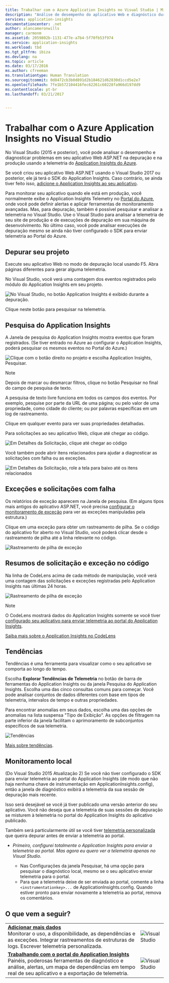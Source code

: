 ```yaml
---
title: Trabalhar com o Azure Application Insights no Visual Studio | Microsoft Docs
description: "Análise de desempenho do aplicativo Web e diagnóstico durante a depuração e na produção."
services: application-insights
documentationcenter: .net
author: alancameronwills
manager: carmonm
ms.assetid: 2059802b-1131-477e-a7b4-5f70fb53f974
ms.service: application-insights
ms.workload: tbd
ms.tgt_pltfrm: ibiza
ms.devlang: na
ms.topic: article
ms.date: 03/17/2016
ms.author: cfreeman
ms.translationtype: Human Translation
ms.sourcegitcommit: 0d8472cb3b0d891d2b184621d62830d1ccd5e2e7
ms.openlocfilehash: 7fe1b572104416fec62261c60228fa966d197dd9
ms.contentlocale: pt-br
ms.lasthandoff: 03/21/2017


---
```

# <a name="working-with-azure-application-insights-in-visual-studio"></a>Trabalhar com o Azure Application Insights no Visual Studio
No Visual Studio (2015 e posterior), você pode analisar o desempenho e diagnosticar problemas em seu aplicativo Web ASP.NET na depuração e na produção usando a telemetria do [Application Insights do Azure](app-insights-overview.md).

Se você criou seu aplicativo Web ASP.NET usando o Visual Studio 2017 ou posterior, ele já terá o SDK do Application Insights. Caso contrário, se ainda tiver feito isso, [adicione o Application Insights ao seu aplicativo](app-insights-asp-net.md).

Para monitorar seu aplicativo quando ele está em produção, você normalmente exibe o Application Insights Telemetry no [Portal do Azure](https://portal.azure.com), onde você pode definir alertas e aplicar ferramentas de monitoramento avançadas. Mas, para depuração, também é possível pesquisar e analisar a telemetria no Visual Studio. Use o Visual Studio para analisar a telemetria de seu site de produção e de execuções de depuração em sua máquina de desenvolvimento. No último caso, você pode analisar execuções de depuração mesmo se ainda não tiver configurado o SDK para enviar telemetria ao Portal do Azure. 

## <a name="run"></a> Depurar seu projeto
Execute seu aplicativo Web no modo de depuração local usando F5. Abra páginas diferentes para gerar alguma telemetria.

No Visual Studio, você verá uma contagem dos eventos registrados pelo módulo do Application Insights em seu projeto.

![No Visual Studio, no botão Application Insights é exibido durante a depuração.](./media/app-insights-visual-studio/appinsights-09eventcount.png)

Clique neste botão para pesquisar na telemetria. 

## <a name="application-insights-search"></a>Pesquisa do Application Insights
A Janela de pesquisa do Application Insights mostra eventos que foram registrados. (Se tiver entrado no Azure ao configurar o Application Insights, poderá pesquisar os mesmos eventos no Portal do Azure.)

![Clique com o botão direito no projeto e escolha Application Insights, Pesquisar.](./media/app-insights-visual-studio/34.png)

> [!NOTE] 
> Depois de marcar ou desmarcar filtros, clique no botão Pesquisar no final do campo de pesquisa de texto.
>

A pesquisa de texto livre funciona em todos os campos dos eventos. Por exemplo, pesquise por parte da URL de uma página; ou pelo valor de uma propriedade, como cidade do cliente; ou por palavras específicas em um log de rastreamento.

Clique em qualquer evento para ver suas propriedades detalhadas.

Para solicitações ao seu aplicativo Web, clique até chegar ao código.

![Em Detalhes da Solicitação, clique até chegar ao código](./media/app-insights-visual-studio/31.png)

Você também pode abrir itens relacionados para ajudar a diagnosticar as solicitações com falha ou as exceções.

![Em Detalhes da Solicitação, role a tela para baixo até os itens relacionados](./media/app-insights-visual-studio/41.png)

## <a name="exceptions-and-failed-requests"></a>Exceções e solicitações com falha
Os relatórios de exceção aparecem na Janela de pesquisa. (Em alguns tipos mais antigos do aplicativo ASP.NET, você precisa [configurar o monitoramento de exceção](app-insights-asp-net-exceptions.md) para ver as exceções manipuladas pela estrutura.)

Clique em uma exceção para obter um rastreamento de pilha. Se o código do aplicativo for aberto no Visual Studio, você poderá clicar desde o rastreamento de pilha até a linha relevante no código.

![Rastreamento de pilha de exceção](./media/app-insights-visual-studio/17.png)

## <a name="request-and-exception-summaries-in-the-code"></a>Resumos de solicitação e exceção no código
Na linha de CodeLens acima de cada método de manipulação, você verá uma contagem das solicitações e exceções registradas pelo Application Insights nas últimas 24 horas.

![Rastreamento de pilha de exceção](./media/app-insights-visual-studio/21.png)

> [!NOTE] 
> O CodeLens mostrará dados do Application Insights somente se você tiver [configurado seu aplicativo para enviar telemetria ao portal do Application Insights](app-insights-asp-net.md).
>

[Saiba mais sobre o Application Insights no CodeLens](app-insights-visual-studio-codelens.md)

## <a name="trends"></a>Tendências
Tendências é uma ferramenta para visualizar como o seu aplicativo se comporta ao longo do tempo. 

Escolha **Explorar Tendências de Telemetria** no botão de barra de ferramentas do Application Insights ou da janela Pesquisa do Application Insights. Escolha uma das cinco consultas comuns para começar. Você pode analisar conjuntos de dados diferentes com base em tipos de telemetria, intervalos de tempo e outras propriedades. 

Para encontrar anomalias em seus dados, escolha uma das opções de anomalias na lista suspensa "Tipo de Exibição". As opções de filtragem na parte inferior da janela facilitam o aprimoramento de subconjuntos específicos de sua telemetria.

![Tendências](./media/app-insights-visual-studio/51.png)

[Mais sobre tendências](app-insights-visual-studio-trends.md).

## <a name="local-monitoring"></a>Monitoramento local
(Do Visual Studio 2015 Atualização 2) Se você não tiver configurado o SDK para enviar telemetria ao portal do Application Insights (de modo que não haja nenhuma chave de instrumentação em ApplicationInsights.config), então a janela de diagnóstico exibirá a telemetria da sua sessão de depuração mais recente. 

Isso será desejável se você já tiver publicado uma versão anterior do seu aplicativo. Você não deseja que a telemetria de suas sessões de depuração se misturem à telemetria no portal do Application Insights do aplicativo publicado.

Também será particularmente útil se você tiver [telemetria personalizada](app-insights-api-custom-events-metrics.md) que queira depurar antes de enviar a telemetria ao portal.

* *Primeiro, configurei totalmente o Application Insights para enviar a telemetria ao portal. Mas agora eu quero ver a telemetria apenas no Visual Studio.*
  
  * Nas Configurações da janela Pesquisar, há uma opção para pesquisar o diagnóstico local, mesmo se o seu aplicativo enviar telemetria para o portal.
  * Para que a telemetria deixe de ser enviada ao portal, comente a linha `<instrumentationkey>...` de ApplicationInsights.config. Quando estiver pronto para enviar novamente a telemetria ao portal, remova os comentários.


## <a name="whats-next"></a>O que vem a seguir?
|  |  |
| --- | --- |
| **[Adicionar mais dados](app-insights-asp-net-more.md)**<br/>Monitorar o uso, a disponibilidade, as dependências e as exceções. Integrar rastreamentos de estruturas de logs. Escrever telemetria personalizada. |![Visual Studio](./media/app-insights-visual-studio/64.png) |
| **[Trabalhando com o portal do Application Insights](app-insights-dashboards.md)**<br/>Painéis, poderosas ferramentas de diagnóstico e análise, alertas, um mapa de dependências em tempo real de seu aplicativo e a exportação de telemetria. |![Visual Studio](./media/app-insights-visual-studio/62.png) |


